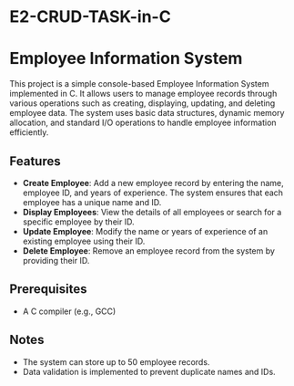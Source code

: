 # E2-CRUD-TASK-in-C

# Employee Information System

This project is a simple console-based Employee Information System implemented in C. It allows users to manage employee records through various operations such as creating, displaying, updating, and deleting employee data. The system uses basic data structures, dynamic memory allocation, and standard I/O operations to handle employee information efficiently.

## Features

- **Create Employee**: Add a new employee record by entering the name, employee ID, and years of experience. The system ensures that each employee has a unique name and ID.
- **Display Employees**: View the details of all employees or search for a specific employee by their ID.
- **Update Employee**: Modify the name or years of experience of an existing employee using their ID.
- **Delete Employee**: Remove an employee record from the system by providing their ID.

## Prerequisites

- A C compiler (e.g., GCC)

## Notes

- The system can store up to 50 employee records.
- Data validation is implemented to prevent duplicate names and IDs.
